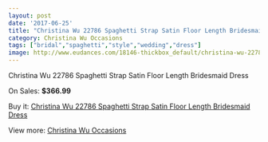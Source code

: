 ```yaml
---
layout: post
date: '2017-06-25'
title: "Christina Wu 22786 Spaghetti Strap Satin Floor Length Bridesmaid Dress"
category: Christina Wu Occasions
tags: ["bridal","spaghetti","style","wedding","dress"]
image: http://www.eudances.com/18146-thickbox_default/christina-wu-22786-spaghetti-strap-satin-floor-length-bridesmaid-dress.jpg
---
```

Christina Wu 22786 Spaghetti Strap Satin Floor Length Bridesmaid Dress

On Sales: **$366.99**
<a href="https://www.eudances.com/en/christina-wu-occasions/5290-christina-wu-22786-spaghetti-strap-satin-floor-length-bridesmaid-dress.html"><amp-img layout="responsive" width="600" height="600" src="//www.eudances.com/18146-thickbox_default/christina-wu-22786-spaghetti-strap-satin-floor-length-bridesmaid-dress.jpg" alt="Christina Wu 22786 Spaghetti Strap Satin Floor Length Bridesmaid Dress 0" /></a>
<a href="https://www.eudances.com/en/christina-wu-occasions/5290-christina-wu-22786-spaghetti-strap-satin-floor-length-bridesmaid-dress.html"><amp-img layout="responsive" width="600" height="600" src="//www.eudances.com/18147-thickbox_default/christina-wu-22786-spaghetti-strap-satin-floor-length-bridesmaid-dress.jpg" alt="Christina Wu 22786 Spaghetti Strap Satin Floor Length Bridesmaid Dress 1" /></a>

Buy it: [Christina Wu 22786 Spaghetti Strap Satin Floor Length Bridesmaid Dress](https://www.eudances.com/en/christina-wu-occasions/5290-christina-wu-22786-spaghetti-strap-satin-floor-length-bridesmaid-dress.html "Christina Wu 22786 Spaghetti Strap Satin Floor Length Bridesmaid Dress")

View more: [Christina Wu Occasions](https://www.eudances.com/en/59-christina-wu-occasions "Christina Wu Occasions")